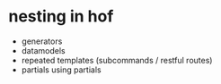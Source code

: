 # nesting in hof

- generators
- datamodels
- repeated templates (subcommands / restful routes)
- partials using partials
